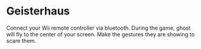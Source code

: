 # Geisterhaus

Connect your Wii remote controller via bluetooth. During the game, ghost will fly to the center of your screen. Make the gestures they are showing to scare them. 
